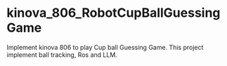 # kinova_806_RobotCupBallGuessingGame
Implement kinova 806 to play Cup ball Guessing Game.
This project implement ball tracking, Ros and LLM.
